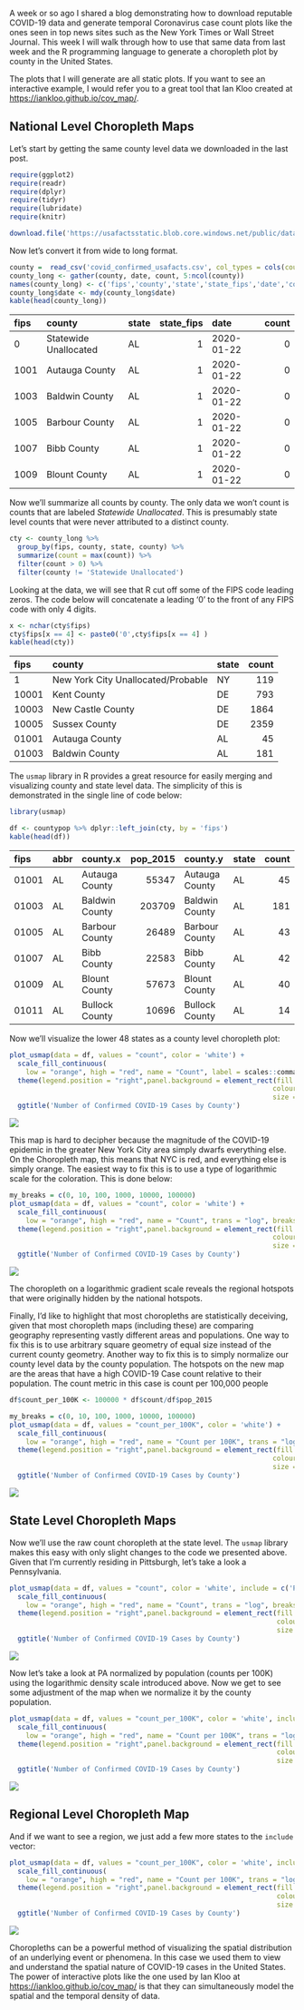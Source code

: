A week or so ago I shared a blog demonstrating how to download reputable
COVID-19 data and generate temporal Coronavirus case count plots like
the ones seen in top news sites such as the New York Times or Wall
Street Journal. This week I will walk through how to use that same data
from last week and the R programming language to generate a choropleth
plot by county in the United States.

The plots that I will generate are all static plots. If you want to see
an interactive example, I would refer you to a great tool that Ian Kloo
created at <https://iankloo.github.io/cov_map/>.

National Level Choropleth Maps
------------------------------

Let’s start by getting the same county level data we downloaded in the
last post.

``` r
require(ggplot2)
require(readr)
require(dplyr)
require(tidyr)
require(lubridate)
require(knitr)

download.file('https://usafactsstatic.blob.core.windows.net/public/data/covid-19/covid_confirmed_usafacts.csv', 'covid_confirmed_usafacts.csv')
```

Now let’s convert it from wide to long format.

``` r
county =  read_csv('covid_confirmed_usafacts.csv', col_types = cols(countyFIPS = 'c'))
county_long <- gather(county, date, count, 5:ncol(county))
names(county_long) <- c('fips','county','state','state_fips','date','count')
county_long$date <- mdy(county_long$date)
kable(head(county_long))
```

| fips | county                | state |  state\_fips| date       |  count|
|:-----|:----------------------|:------|------------:|:-----------|------:|
| 0    | Statewide Unallocated | AL    |            1| 2020-01-22 |      0|
| 1001 | Autauga County        | AL    |            1| 2020-01-22 |      0|
| 1003 | Baldwin County        | AL    |            1| 2020-01-22 |      0|
| 1005 | Barbour County        | AL    |            1| 2020-01-22 |      0|
| 1007 | Bibb County           | AL    |            1| 2020-01-22 |      0|
| 1009 | Blount County         | AL    |            1| 2020-01-22 |      0|

Now we’ll summarize all counts by county. The only data we won’t count
is counts that are labeled *Statewide Unallocated*. This is presumably
state level counts that were never attributed to a distinct county.

``` r
cty <- county_long %>%
  group_by(fips, county, state, county) %>%
  summarize(count = max(count)) %>%
  filter(count > 0) %>%
  filter(county != 'Statewide Unallocated')
```

Looking at the data, we will see that R cut off some of the FIPS code
leading zeros. The code below will concatenate a leading ‘0’ to the
front of any FIPS code with only 4 digits.

``` r
x <- nchar(cty$fips)
cty$fips[x == 4] <- paste0('0',cty$fips[x == 4] )
kable(head(cty))
```

| fips  | county                             | state |  count|
|:------|:-----------------------------------|:------|------:|
| 1     | New York City Unallocated/Probable | NY    |    119|
| 10001 | Kent County                        | DE    |    793|
| 10003 | New Castle County                  | DE    |   1864|
| 10005 | Sussex County                      | DE    |   2359|
| 01001 | Autauga County                     | AL    |     45|
| 01003 | Baldwin County                     | AL    |    181|

The `usmap` library in R provides a great resource for easily merging
and visualizing county and state level data. The simplicity of this is
demonstrated in the single line of code below:

``` r
library(usmap)

df <- countypop %>% dplyr::left_join(cty, by = 'fips')
kable(head(df))
```

| fips  | abbr | county.x       |  pop\_2015| county.y       | state |  count|
|:------|:-----|:---------------|----------:|:---------------|:------|------:|
| 01001 | AL   | Autauga County |      55347| Autauga County | AL    |     45|
| 01003 | AL   | Baldwin County |     203709| Baldwin County | AL    |    181|
| 01005 | AL   | Barbour County |      26489| Barbour County | AL    |     43|
| 01007 | AL   | Bibb County    |      22583| Bibb County    | AL    |     42|
| 01009 | AL   | Blount County  |      57673| Blount County  | AL    |     40|
| 01011 | AL   | Bullock County |      10696| Bullock County | AL    |     14|

Now we’ll visualize the lower 48 states as a county level choropleth
plot:

``` r
plot_usmap(data = df, values = "count", color = 'white') +
  scale_fill_continuous(
    low = "orange", high = "red", name = "Count", label = scales::comma) +
  theme(legend.position = "right",panel.background = element_rect(fill = "black",
                                                                 colour = "black",
                                                                 size = 0.5, linetype = "solid")) +
  ggtitle('Number of Confirmed COVID-19 Cases by County')
```

![](https://dmbeskow.github.io/images/2020-04-15-virus2/unnamed-chunk-6-1.png)

This map is hard to decipher because the magnitude of the COVID-19
epidemic in the greater New York City area simply dwarfs everything
else. On the Choropleth map, this means that NYC is red, and everything
else is simply orange. The easiest way to fix this is to use a type of
logarithmic scale for the coloration. This is done below:

``` r
my_breaks = c(0, 10, 100, 1000, 10000, 100000)
plot_usmap(data = df, values = "count", color = 'white') + 
  scale_fill_continuous(
    low = "orange", high = "red", name = "Count", trans = "log", breaks = my_breaks, label = scales::comma) +
  theme(legend.position = "right",panel.background = element_rect(fill = "black",
                                                                 colour = "black",
                                                                 size = 0.5, linetype = "solid")) +
  ggtitle('Number of Confirmed COVID-19 Cases by County')
```

![](https://dmbeskow.github.io/images/2020-04-15-virus2/unnamed-chunk-7-1.png)

The choropleth on a logarithmic gradient scale reveals the regional
hotspots that were originally hidden by the national hotspots.

Finally, I’d like to highlight that most choropleths are statistically
deceiving, given that most choropleth maps (including these) are
comparing geography representing vastly different areas and populations.
One way to fix this is to use arbitrary square geometry of equal size
instead of the current county geometry. Another way to fix this is to
simply normalize our county level data by the county population. The
hotspots on the new map are the areas that have a high COVID-19 Case
count relative to their population. The count metric in this case is
count per 100,000 people

``` r
df$count_per_100K <- 100000 * df$count/df$pop_2015

my_breaks = c(0, 10, 100, 1000, 10000, 100000)
plot_usmap(data = df, values = "count_per_100K", color = 'white') +
  scale_fill_continuous(
    low = "orange", high = "red", name = "Count per 100K", trans = "log", breaks = my_breaks, label = scales::comma) +
  theme(legend.position = "right",panel.background = element_rect(fill = "black",
                                                                 colour = "black",
                                                                 size = 0.5, linetype = "solid")) +
  ggtitle('Number of Confirmed COVID-19 Cases by County')
```

![](https://dmbeskow.github.io/images/2020-04-15-virus2/unnamed-chunk-8-1.png)

State Level Choropleth Maps
---------------------------

Now we’ll use the raw count choropleth at the state level. The `usmap`
library makes this easy with only slight changes to the code we
presented above. Given that I’m currently residing in Pittsburgh, let’s
take a look a Pennsylvania.

``` r
plot_usmap(data = df, values = "count", color = 'white', include = c('PA')) +
  scale_fill_continuous(
    low = "orange", high = "red", name = "Count", trans = "log", breaks = my_breaks,label = scales::comma) +
  theme(legend.position = "right",panel.background = element_rect(fill = "black",
                                                                  colour = "black",
                                                                  size = 0.5, linetype = "solid")) +
  ggtitle('Number of Confirmed COVID-19 Cases by County')
```

![](https://dmbeskow.github.io/images/2020-04-15-virus2/unnamed-chunk-9-1.png)

Now let’s take a look at PA normalized by population (counts per 100K)
using the logarithmic density scale introduced above. Now we get to see
some adjustment of the map when we normalize it by the county
population.

``` r
plot_usmap(data = df, values = "count_per_100K", color = 'white', include = c('PA')) +
  scale_fill_continuous(
    low = "orange", high = "red", name = "Count per 100K", trans = "log", breaks = my_breaks,label = scales::comma) +
  theme(legend.position = "right",panel.background = element_rect(fill = "black",
                                                                  colour = "black",
                                                                  size = 0.5, linetype = "solid")) +
  ggtitle('Number of Confirmed COVID-19 Cases by County')
```

![](https://dmbeskow.github.io/images/2020-04-15-virus2/unnamed-chunk-10-1.png)

Regional Level Choropleth Map
-----------------------------

And if we want to see a region, we just add a few more states to the
`include` vector:

``` r
plot_usmap(data = df, values = "count_per_100K", color = 'white', include = c('PA', 'NY','NJ')) +
  scale_fill_continuous(
    low = "orange", high = "red", name = "Count per 100K", trans = "log", breaks = my_breaks,label = scales::comma) +
  theme(legend.position = "right",panel.background = element_rect(fill = "black",
                                                                  colour = "black",
                                                                  size = 0.5, linetype = "solid")) +
  ggtitle('Number of Confirmed COVID-19 Cases by County')
```

![](https://dmbeskow.github.io/images/2020-04-15-virus2/unnamed-chunk-11-1.png)

Choropleths can be a powerful method of visualizing the spatial
distribution of an underlying event or phenomena. In this case we used
them to view and understand the spatial nature of COVID-19 cases in the
United States. The power of interactive plots like the one used by Ian
Kloo at <https://iankloo.github.io/cov_map/> is that they can
simultaneously model the spatial and the temporal density of data.

